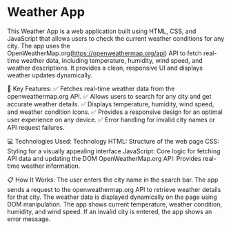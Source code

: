 # Weather App

This Weather App is a web application built using HTML, CSS, and JavaScript that allows users to check the current weather conditions for any city. The app uses the OpenWeatherMap.org(https://openweathermap.org/api) API to fetch real-time weather data, including temperature, humidity, wind speed, and weather descriptions. It provides a clean, responsive UI and displays weather updates dynamically.

🔑 Key Features:
✅ Fetches real-time weather data from the openweathermap.org API.
✅ Allows users to search for any city and get accurate weather details.
✅ Displays temperature, humidity, wind speed, and weather condition icons.
✅ Provides a responsive design for an optimal user experience on any device.
✅ Error handling for invalid city names or API request failures.

💻 Technologies Used:
Technology
HTML:	Structure of the web page
CSS:	Styling for a visually appealing interface
JavaScript:	Core logic for fetching API data and updating the DOM
OpenWeatherMap.org API:	Provides real-time weather information.

📋 How It Works:
The user enters the city name in the search bar.
The app sends a request to the openweathermap.org API to retrieve weather details for that city.
The weather data is displayed dynamically on the page using DOM manipulation.
The app shows current temperature, weather condition, humidity, and wind speed.
If an invalid city is entered, the app shows an error message.
